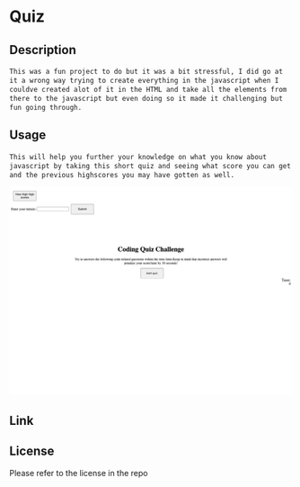 # Quiz

## Description
    This was a fun project to do but it was a bit stressful, I did go at it a wrong way trying to create everything in the javascript when I couldve created alot of it in the HTML and take all the elements from there to the javascript but even doing so it made it challenging but fun going through.

## Usage
    This will help you further your knowledge on what you know about javascript by taking this short quiz and seeing what score you can get and the previous highscores you may have gotten as well.

![Quiz](assets/Quiz.html.png)

## Link

## License
Please refer to the license in the repo